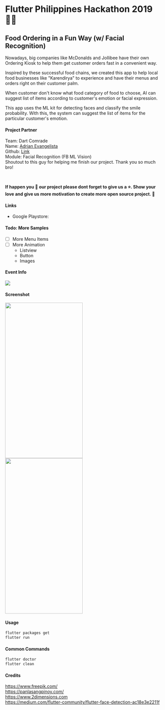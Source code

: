 <!--
 Copyright 2019 John Andrew Asaria (email: asaria_ja@yahoo.com). All rights reserved.
-->

# Flutter Philippines Hackathon 2019 🐱‍💻

## Food Ordering in a Fun Way (w/ Facial Recognition)

<!-- My first open source project made in FLUTTER.  📱🚀💖 <br> -->

Nowadays, big companies like McDonalds and Jollibee have their own Ordering Kiosk to help them get customer orders fast in a convenient way.

Inspired by these successful food chains, we created this app to help local food businesses like "Karendirya" to experience and have their menus and orders right on their customer palm.

When customer don't know what food category of food to choose, AI can suggest list of items according to customer's emotion or facial expression.

This app uses the ML kit for detecting faces and classify the smile probability. With this, the system can suggest the list of items for the particular customer's emotion.

 
#### Project Partner
Team: Dart Comrade <br>
Name: [Adrian Evangelista](https://github.com/adriane-macer) <br>
Github: [Link](https://github.com/adriane-macer/intelligent_ordering_system_app) <br>
Module: Facial Recognition (FB ML Vision) <br>
Shoutout to this guy for helping me finish our project. Thank you so much bro!




<br>


**If happen you 💖 our project please dont forget to give us a ⭐. Show your love and give us more motivation to create more open source project. 🤝**

#### Links
- Google Playstore: 


#### Todo: More Samples
- [ ] More Menu Items 
- [ ] More Animation 
    - Listview
    - Button
    - Images

#### Event Info
<kbd><img src="https://github.com/jaasaria/flutter.FH2019/blob/master/sreenshots/banner.jpg?raw=true"> </kbd>

#### Screenshot
<kbd><img src="https://github.com/jaasaria/flutter.FH2019/blob/master/sreenshots/home.jpg?raw=true" width="250" height="500"> </kbd>
<kbd><img src="https://github.com/jaasaria/flutter.FH2019/blob/master/sreenshots/gif.gif?raw=true" width="250" height="500"> </kbd>



#### Usage
``` bash
flutter packages get
flutter run
```

#### Common Commands
``` bash
flutter doctor
flutter clean
```

#### Credits
https://www.freepik.com/ <br>
https://panlasangpinoy.com/ <br>
https://www.2dimensions.com <br>
https://medium.com/flutter-community/flutter-face-detection-ac18e3e2211f

